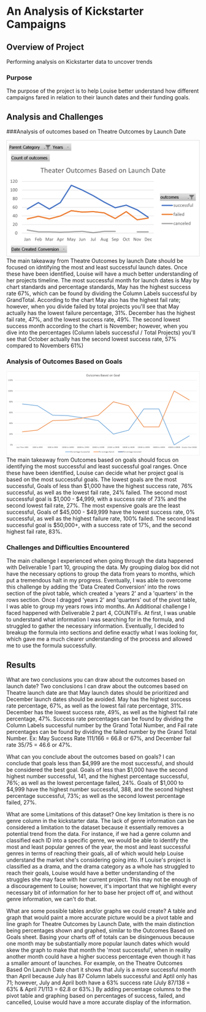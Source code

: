 # An Analysis of Kickstarter Campaigns

## Overview of Project
Performing analysis on Kickstarter data to uncover trends

### Purpose
The purpose of the project is to help Louise better understand how different campaigns fared in relation to their launch dates and their funding goals.

## Analysis and Challenges

###Analysis of outcomes based on Theatre Outcomes by Launch Date

![Theatre_Outcomes_vs_Launch.png](https://github.com/GiovanniBottone/kickstarter-analysis/blob/main/Theater_Outcomes_vs_Launch.png)
The main takeaway from Theatre Outcomes by launch Date should be focused on idntifying the most and least successful launch dates. Once these have been identified, Louise will have a much better understanding of her projects timeline. The most successful month for launch dates is May by chart standards and percentage standards, May has the highest success rate 67%, which can be found by dividing the Column Labels successful by GrandTotal. According to the chart May also has the highest fail rate; however, when you divide failed by total projects you'll see that May actually has the lowest failure percentage, 31%. December has the highest fail rate, 47%, and the lowest success rate, 49%. The second lowest success month according to the chart is November; however, when you dive into the percentages (Column labels successful / Total Projects) you'll see that October actually has the second lowest success rate, 57% compared to Novembers 61%)

### Analysis of Outcomes Based on Goals
![Outcomes_vs_Goals.png](https://github.com/GiovanniBottone/kickstarter-analysis/blob/main/Outcome_vs_Goals.png)
The main takeaway from Outcomes based on goals should focus on identifying the most successful and least successful goal ranges. Once these have been identified, Louise can decide what her project goal is based on the most successful goals. The lowest goals are the most successful, Goals of less than $1,000 have the highest success rate, 76% successful, as well as the lowest fail rate, 24% failed. The second most successful goal is $1,000 - $4,999, with a success rate of 73% and the second lowest fail rate, 27%. The most expensive goals are the least successful, Goals of $45,000 - $49,999 have the lowest success rate, 0% successful, as well as the highest failure rate, 100% failed. The second least successful goal is $50,000+, with a success rate of 17%, and the second highest fail rate, 83%. 

### Challenges and Difficulties Encountered
The main challenge I experienced when going through the data happened with Deliverable 1 part 10, grouping the data. My grouping dialog box did not have the necessary options to group the data from years to months, which put a tremendous halt in my progress. Eventually, I was able to overcome this challenge by adding the 'Data Created Conversion' into the rows section of the pivot table, which created a 'years 2' and a 'quarters' in the rows section. Once I dragged 'years 2' and 'quarters' out of the pivot table, I was able to group my years rows into months. An Additional challenge I faced happened with Deliverable 2 part 4, COUNTIFs. At first, I was unable to understand what information I was searching for in the formula, and struggled to gather the necessary information. Eventually, I decided to breakup the formula into sections and define exactly what I was looking for, which gave me a much clearer understanding of the process and allowed me to use the formula successfully. 

## Results
What are two conclusions you can draw about the outcomes based on launch date?
Two conclusions I can draw about the outcomes based on Theatre launch date are that May launch dates should be prioritized and December launch dates should be avoided. May has the highest success rate percentage, 67%, as well as the lowest fail rate percentage, 31%. December has the lowest success rate, 49%, as well as the highest fail rate percentage, 47%. Success rate percentages can be found by dividing the Column Labels successful number by the Grand Total Number, and Fail rate percentages can be found by dividing the failed number by the Grand Total Number. Ex: May Success Rate 111/166 = 66.8 or 67%, and December fail rate 35/75 = 46.6 or 47%. 

What can you conclude about the outcomes based on goals?
I can conclude that goals less than $4,999 are the most successful, and should be considered the best goal. Goals of less than $1,000 have the second highest number successful, 141, and the highest percentage successful, 76%; as well as the lowest percentage failed, 24%. Goals of $1,000 to $4,999 have the highest number successful, 388, and the second highest percentage successful, 73%; as well as the second lowest percentage failed, 27%.

What are some Limitations of this dataset?
One key limitation is there is no genre column in the kickstarter data. The lack of genre information can be considered a limitation to the dataset because it essentially removes a potential trend from the data. For instance, if we had a genre column and classified each ID into a specific genre, we would be able to identify the most and least popular genres of the year, the most and least successful genres in terms of reaching their goals, all of which would help Louise understand the market she's considering going into. If Louise's project is classified as a drama, and the drama category as a whole has struggled to reach their goals, Louise would have a better understanding of the struggles she may face with her current project. This may not be enough of a discouragement to Louise; however, it's important that we highlight every necessary bit of information for her to base her project off of, and without genre information, we can't do that.

What are some possible tables and/or graphs we could create?
A table and graph that would paint a more accurate picture would be a pivot table and line graph for Theatre Outcomes by Launch Date, with the main distinction being percentages shown and graphed, similar to the Outcomes Based on Goals sheet. Basing your charts off of totals can be disingenuous because one month may be substantially more popular launch dates which would skew the graph to make that month the 'most successful', when in reality another month could have a higher success percentage even though it has a smaller amount of launches. For example, on the Theatre Outcomes Based On Launch Date chart it shows that July is a more successful month than April because July has 87 Column labels successful and Aptil only has 71; however, July and April both have a 63% success rate (July 87/138 = 63% & April 71/113 = 62.8 or 63%.) By adding percentage columns to the pivot table and graphing based on percentages of success, failed, and cancelled, Louise would have a more accurate display of the information.
